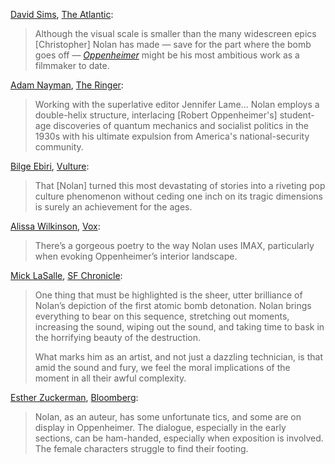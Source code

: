 <!-- Christopher Nolan -->
[David Sims](https://twitter.com/davidlsims), [The Atlantic](https://www.theatlantic.com/culture/archive/2023/07/oppenheimer-movie-review-christopher-nolan/674749/):

> Although the visual scale is smaller than the many widescreen epics [Christopher] Nolan has made — save for the part where the bomb goes off — [_Oppenheimer_](/movies/872585) might be his most ambitious work as a filmmaker to date.

[Adam Nayman](https://twitter.com/brofromanother), [The Ringer](https://www.theringer.com/movies/2023/7/21/23802231/oppenheimer-review):

> Working with the superlative editor Jennifer Lame... Nolan employs a double-helix structure, interlacing [Robert Oppenheimer's] student-age discoveries of quantum mechanics and socialist politics in the 1930s with his ultimate expulsion from America's national-security community.

[Bilge Ebiri](https://twitter.com/BilgeEbiri), [Vulture](https://www.vulture.com/article/best-movies-of-2023-films.html):

> That [Nolan] turned this most devastating of stories into a riveting pop culture phenomenon without ceding one inch on its tragic dimensions is surely an achievement for the ages.

[Alissa Wilkinson](https://twitter.com/alissamarie), [Vox](https://www.vox.com/culture/23800888/oppenheimer-review-physics-donne-trinity-christopher-nolan-fission-fusion-manhattan-project):

> There’s a gorgeous poetry to the way Nolan uses IMAX, particularly when evoking Oppenheimer’s interior landscape.

[Mick LaSalle](https://twitter.com/MickLaSalle), [SF Chronicle](https://datebook.sfchronicle.com/movies-tv/oppenheimer-review-18197814):

> One thing that must be highlighted is the sheer, utter brilliance of Nolan’s depiction of the first atomic bomb detonation. Nolan brings everything to bear on this sequence, stretching out moments, increasing the sound, wiping out the sound, and taking time to bask in the horrifying beauty of the destruction.
>
> What marks him as an artist, and not just a dazzling technician, is that amid the sound and fury, we feel the moral implications of the moment in all their awful complexity.

[Esther Zuckerman](https://twitter.com/ezwrites), [Bloomberg](https://archive.is/BHUHu#selection-5919.0-5923.162):

> Nolan, as an auteur, has some unfortunate tics, and some are on display in Oppenheimer. The dialogue, especially in the early sections, can be ham-handed, especially when exposition is involved. The female characters struggle to find their footing.